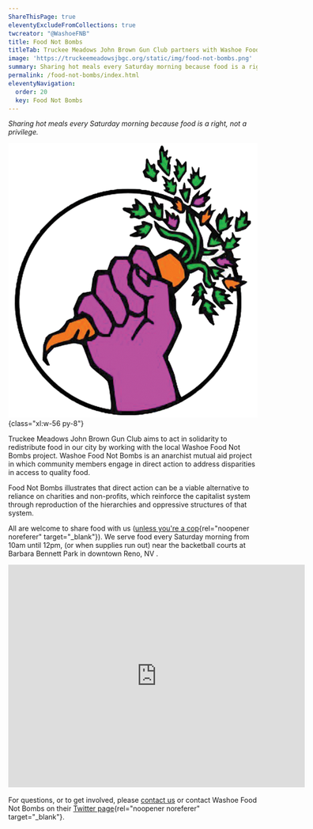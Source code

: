 ```yaml
---
ShareThisPage: true
eleventyExcludeFromCollections: true
twcreator: "@WashoeFNB"
title: Food Not Bombs
titleTab: Truckee Meadows John Brown Gun Club partners with Washoe Food Not Bombs
image: 'https://truckeemeadowsjbgc.org/static/img/food-not-bombs.png'
summary: Sharing hot meals every Saturday morning because food is a right, not a privilege.
permalink: /food-not-bombs/index.html
eleventyNavigation:
  order: 20
  key: Food Not Bombs
---
```

*Sharing hot meals every Saturday morning because food is a right, not a privilege.*

![](/static/img/food-not-bombs.png){class="xl:w-56 py-8"}

Truckee Meadows John Brown Gun Club aims to act in solidarity to redistribute food in our city by working with the local Washoe Food Not Bombs project. Washoe Food Not Bombs is an anarchist mutual aid project in which community members engage in direct action to address disparities in access to quality food.

Food Not Bombs illustrates that direct action can be a viable alternative to reliance on charities and non-profits, which reinforce the capitalist system through reproduction of the hierarchies and oppressive structures of that system.

All are welcome to share food with us ([unless you're a cop](https://aworldwithoutpolice.org/){rel="noopener noreferer" target="_blank"}). We serve food every Saturday morning from 10am until 12pm, (or when supplies run out) near the backetball courts at Barbara Bennett Park in downtown Reno, NV .

<iframe class="iframe py-4 mx-auto" src="https://www.google.com/maps/embed?pb=!1m18!1m12!1m3!1d3077.601763547974!2d-119.81943514877157!3d39.52347691730006!2m3!1f0!2f0!3f0!3m2!1i1024!2i768!4f13.1!3m3!1m2!1s0x809940cb793c1e3b%3A0xcf75f194d6f20c63!2sBarbara%20Bennett%20Park!5e0!3m2!1sen!2sus!4v1586791780197!5m2!1sen!2sus" width="600" height="450" frameborder="0" style="border:0;" allowfullscreen="false" aria-hidden="false" tabindex="0">&nbsp;</iframe>

For questions, or to get involved, please [contact us](/contact/) or contact Washoe Food Not Bombs on their [Twitter page](https://twitter.com/WashoeFNB){rel="noopener noreferer" target="_blank"}.
